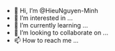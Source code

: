 - 👋 Hi, I’m @HieuNguyen-Minh
- 👀 I’m interested in ...
- 🌱 I’m currently learning ...
- 💞️ I’m looking to collaborate on ...
- 📫 How to reach me ...

<!---
HieuNguyen-Minh/HieuNguyen-Minh is a ✨ special ✨ repository because its `README.md` (this file) appears on your GitHub profile.
You can click the Preview link to take a look at your changes.
--->
